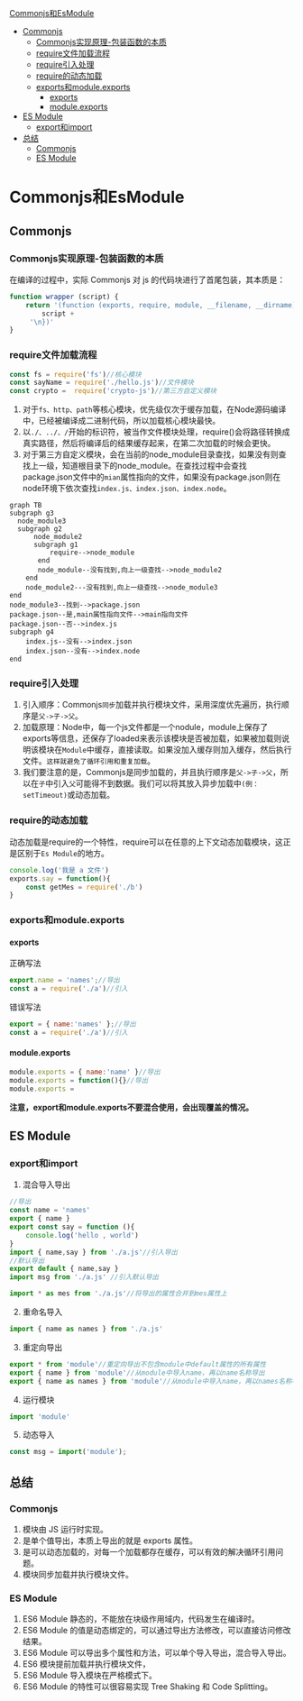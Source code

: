 [Commonjs和EsModule](#1)
  - [Commonjs](#2)
    + [Commonjs实现原理-包装函数的本质](#3)
    + [require文件加载流程](#4)
    + [require引入处理](#5)
    + [require的动态加载](#6)
    + [exports和module.exports](#7)
      - [exports](#8)
      - [module.exports](#9)
  - [ES Module](#10)
    + [export和import](#11)
  - [总结](#12)
    + [Commonjs](#13)
    + [ES Module](#14)

<p id=1></p>

# Commonjs和EsModule

<p id=2></p>

## Commonjs

<p id=3></p>

### Commonjs实现原理-包装函数的本质
在编译的过程中，实际 Commonjs 对 js 的代码块进行了首尾包装，其本质是：
```js
function wrapper (script) {
    return '(function (exports, require, module, __filename, __dirname) {' + 
        script +
     '\n})'
}
```

<p id=4></p>

### require文件加载流程
```js
const fs = require('fs')//核心模块
const sayName = require('./hello.js')//文件模块
const crypto =  require('crypto-js')//第三方自定义模块
```
1. 对于`fs、http、path`等核心模块，优先级仅次于缓存加载，在Node源码编译中，已经被编译成二进制代码，所以加载核心模块最快。
2. 以`./、../、/`开始的标识符，被当作文件模块处理，require()会将路径转换成真实路径，然后将编译后的结果缓存起来，在第二次加载的时候会更快。
3. 对于第三方自定义模块，会在当前的node_module目录查找，如果没有则查找上一级，知道根目录下的node_module。在查找过程中会查找package.json文件中的`mian`属性指向的文件，如果没有package.json则在node环境下依次查找`index.js、index.json、index.node`。
```mermaid
graph TB
subgraph g3
  node_module3
  subgraph g2
  	  node_module2
      subgraph g1
          require-->node_module
       end
       node_module--没有找到,向上一级查找-->node_module2 
    end
    node_module2---没有找到,向上一级查找-->node_module3
end
node_module3--找到-->package.json
package.json--是,main属性指向文件-->main指向文件
package.json--否-->index.js
subgraph g4
	index.js--没有-->index.json
	index.json--没有-->index.node
end
```

<p id=5></p>

### require引入处理
1. 引入顺序：Commonjs`同步`加载并执行模块文件，采用深度优先遍历，执行顺序是`父->子->父`。
2. 加载原理：Node中，每一个js文件都是一个nodule，module上保存了exports等信息，还保存了loaded来表示该模块是否被加载，如果被加载则说明该模块在`Module`中缓存，直接读取。如果没加入缓存则加入缓存，然后执行文件。`这样就避免了循环引用和重复加载`。
3. 我们要注意的是，Commonjs是同步加载的，并且执行顺序是`父->子->父`，所以在`子`中引入`父`可能得不到数据。我们可以将其放入异步加载中`(例：setTimeout)`或动态加载。

<p id=6></p>

### require的动态加载
动态加载是require的一个特性，require可以在任意的上下文动态加载模块，这正是区别于`Es Module`的地方。
```js
console.log('我是 a 文件')
exports.say = function(){
    const getMes = require('./b')
}
```

<p id=7></p>

### exports和module.exports

<p id=8></p>

#### exports
正确写法
```js
export.name = 'names';//导出
const a = require('./a')//引入
```
错误写法
```js
export = { name:'names' };//导出
const a = require('./a')//引入
```

<p id=9></p>

#### module.exports
```js
module.exports = { name:'name' }//导出
module.exports = function(){}//导出
module.exports = 
```
**注意，export和module.exports不要混合使用，会出现覆盖的情况。**

<p id=10></p>

## ES Module

<p id=11></p>

### export和import
1. 混合导入导出
```js
//导出
const name = 'names' 
export { name }
export const say = function (){
    console.log('hello , world')
}
import { name,say } from './a.js'//引入导出
//默认导出
export default { name,say }
import msg from './a.js' //引入默认导出

import * as mes from './a.js'//将导出的属性合并到mes属性上
```

2. 重命名导入
```js
import { name as names } from './a.js'
```

3. 重定向导出
```js
export * from 'module'//重定向导出不包含module中default属性的所有属性
export { name } from 'module'//从module中导入name，再以name名称导出
export { name as names } from 'module'//从module中导入name，再以names名称导出
```

4. 运行模块
```js
import 'module'
```

5. 动态导入
```js
const msg = import('module');
```

<p id=12></p>

## 总结

<p id=13></p>

### Commonjs
1. 模块由 JS 运行时实现。
2. 是单个值导出，本质上导出的就是 exports 属性。
3. 是可以动态加载的，对每一个加载都存在缓存，可以有效的解决循环引用问题。
4. 模块同步加载并执行模块文件。

<p id=14></p>

### ES Module
1. ES6 Module 静态的，不能放在块级作用域内，代码发生在编译时。
2. ES6 Module 的值是动态绑定的，可以通过导出方法修改，可以直接访问修改结果。
3. ES6 Module 可以导出多个属性和方法，可以单个导入导出，混合导入导出。
4. ES6 模块提前加载并执行模块文件，
5. ES6 Module 导入模块在严格模式下。
6. ES6 Module 的特性可以很容易实现 Tree Shaking 和 Code Splitting。
